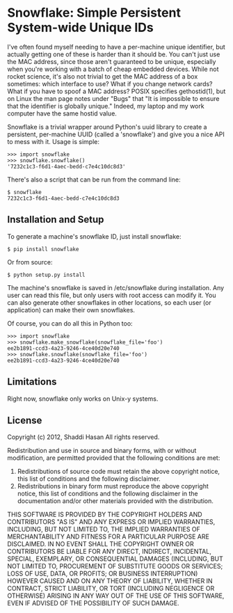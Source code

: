 Snowflake: Simple Persistent System-wide Unique IDs
===================================================

I've often found myself needing to have a per-machine unique identifier, but
actually getting one of these is harder than it should be. You can't just use
the MAC address, since those aren't guaranteed to be unique, especially when
you're working with a batch of cheap embedded devices. While not rocket
science, it's also not trivial to get the MAC address of a box sometimes: which
interface to use? What if you change network cards? What if you have to spoof a
MAC address? POSIX specifies gethostid(1), but on Linux the man page notes
under "Bugs" that "It is impossible to ensure that the identifier is globally
unique." Indeed, my laptop and my work computer have the same hostid value.

Snowflake is a trivial wrapper around Python's uuid library to create a
persistent, per-machine UUID (called a 'snowflake') and give you a nice API to
mess with it. Usage is simple:

    >>> import snowflake
    >>> snowflake.snowflake()
    '7232c1c3-f6d1-4aec-bedd-c7e4c10dc8d3'

There's also a script that can be run from the command line:

    $ snowflake
    7232c1c3-f6d1-4aec-bedd-c7e4c10dc8d3

Installation and Setup
----------------------
To generate a machine's snowflake ID, just install snowflake:

    $ pip install snowflake

Or from source:

    $ python setup.py install

The machine's snowflake is saved in /etc/snowflake during installation. Any
user can read this file, but only users with root access can modify it. You can
also generate other snowflakes in other locations, so each user (or
application) can make their own snowflakes.

Of course, you can do all this in Python too:

    >>> import snowflake
    >>> snowflake.make_snowflake(snowflake_file='foo')
    ee2b1891-ccd3-4a23-9246-4ce40d20e740
    >>> snowflake.snowflake(snowflake_file='foo')
    ee2b1891-ccd3-4a23-9246-4ce40d20e740

Limitations
-----------
Right now, snowflake only works on Unix-y systems.

License
-------
Copyright (c) 2012, Shaddi Hasan
All rights reserved.

Redistribution and use in source and binary forms, with or without
modification, are permitted provided that the following conditions are met:

1. Redistributions of source code must retain the above copyright notice, this
   list of conditions and the following disclaimer.
2. Redistributions in binary form must reproduce the above copyright notice,
   this list of conditions and the following disclaimer in the documentation
   and/or other materials provided with the distribution.

THIS SOFTWARE IS PROVIDED BY THE COPYRIGHT HOLDERS AND CONTRIBUTORS "AS IS" AND
ANY EXPRESS OR IMPLIED WARRANTIES, INCLUDING, BUT NOT LIMITED TO, THE IMPLIED
WARRANTIES OF MERCHANTABILITY AND FITNESS FOR A PARTICULAR PURPOSE ARE
DISCLAIMED. IN NO EVENT SHALL THE COPYRIGHT OWNER OR CONTRIBUTORS BE LIABLE FOR
ANY DIRECT, INDIRECT, INCIDENTAL, SPECIAL, EXEMPLARY, OR CONSEQUENTIAL DAMAGES
(INCLUDING, BUT NOT LIMITED TO, PROCUREMENT OF SUBSTITUTE GOODS OR SERVICES;
LOSS OF USE, DATA, OR PROFITS; OR BUSINESS INTERRUPTION) HOWEVER CAUSED AND
ON ANY THEORY OF LIABILITY, WHETHER IN CONTRACT, STRICT LIABILITY, OR TORT
(INCLUDING NEGLIGENCE OR OTHERWISE) ARISING IN ANY WAY OUT OF THE USE OF THIS
SOFTWARE, EVEN IF ADVISED OF THE POSSIBILITY OF SUCH DAMAGE.

